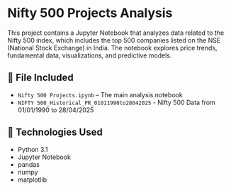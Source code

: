 # Nifty 500 Projects Analysis

This project contains a Jupyter Notebook that analyzes data related to the Nifty 500 index, which includes the top 500 companies listed on the NSE (National Stock Exchange) in India. The notebook explores price trends, fundamental data, visualizations, and predictive models.

## 📁 File Included

- `Nifty 500 Projects.ipynb` – The main analysis notebook
- `NIFTY 500_Historical_PR_01011990to28042025` - Nifty 500 Data from 01/01/1990 to 28/04/2025

## 🧰 Technologies Used

- Python 3.1
- Jupyter Notebook
- pandas
- numpy
- matplotlib
  
